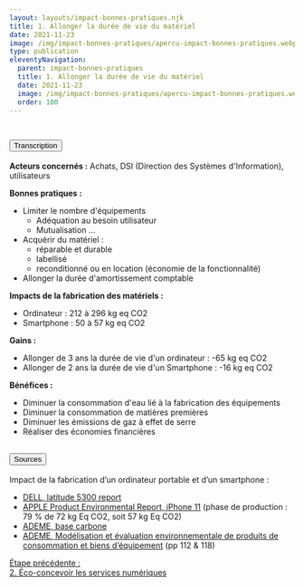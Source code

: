 ```yaml
---
layout: layouts/impact-bonnes-pratiques.njk
title: 1. Allonger la durée de vie du matériel
date: 2021-11-23
image: /img/impact-bonnes-pratiques/apercu-impact-bonnes-pratiques.webp
type: publication
eleventyNavigation:
  parent: impact-bonnes-pratiques
  title: 1. Allonger la durée de vie du matériel
  date: 2021-11-23
  image: /img/impact-bonnes-pratiques/apercu-impact-bonnes-pratiques.webp
  order: 100
---
```


<img src="/img/impact-bonnes-pratiques/sd/BPN1-AllongerDureeVieMateriel.png" class="fr-responsive-img" alt="" />

<section class="fr-accordion">
  <h2 class="fr-accordion__title">
    <button class="fr-accordion__btn" aria-expanded="false" aria-controls="accordion-transcription">Transcription</button>
  </h2>
  <div class="fr-collapse" id="accordion-transcription">

**Acteurs concernés :** Achats, DSI (Direction des Systèmes d'Information), utilisateurs

**Bonnes pratiques :**

  * Limiter le nombre d'équipements
    * Adéquation au besoin utilisateur
    * Mutualisation ...
  * Acquérir du matériel :
    * réparable et durable
    * labellisé
    * reconditionné ou en location (économie de la fonctionnalité)
  * Allonger la durée d'amortissement comptable

**Impacts de la fabrication des matériels :**

  * Ordinateur : 212 à 296 kg eq CO2
  * Smartphone : 50 à 57 kg eq CO2

**Gains :**

  * Allonger de 3 ans la durée de vie d'un ordinateur : -65 kg eq CO2
  * Allonger de 2 ans la durée de vie d'un Smartphone : -16 kg eq CO2

**Bénéfices :**

  * Diminuer la consommation d'eau lié à la fabrication des équipements
  * Diminuer la consommation de matières premières
  * Diminuer les émissions de gaz à effet de serre
  * Réaliser des économies financières

  </div>

  <h2 class="fr-accordion__title">
    <button class="fr-accordion__btn" aria-expanded="false" aria-controls="accordion-sources">Sources</button>
  </h2>
  <div class="fr-collapse" id="accordion-sources">

Impact de la fabrication d’un ordinateur portable et d’un smartphone :

  * [DELL, latitude 5300 report](https://www.delltechnologies.com/content/dam/digitalassets/active/en/unauth/data-sheets/products/laptops/latitude-5300.pdf)
  * [APPLE Product Environmental Report, iPhone 11](https://www.apple.com/environment/pdf/products/iphone/iPhone_11_PER_sept2019.pdf) (phase de production : 79 % de 72 kg Eq CO2, soit 57 kg Eq CO2)
  * [ADEME, base carbone](https://www.bilans-ges.ademe.fr/fr/basecarbone/donnees-consulter/liste-element/categorie/461/siGras/1)
  * [ADEME, Modélisation et évaluation environnementale de produits de consommation et biens
  d’équipement](https://librairie.ademe.fr/dechets-economie-circulaire/127-modelisation-et-evaluation-environnementale-de-produits-de-consommation-et-biens-d-equipement.html) (pp 112 & 118)

  </div>
</section>

<nav class="fr-grid-row fr-grid-row--gutters fr-py-3w">
  <div class="fr-col-12 fr-col-sm-6 fr-col-md-6">
    <a class="fr-link fr-fi-arrow-left-line fr-link--icon-left" href="/publications/impact-bonnes-pratiques/bonne-pratique-2-ecoconcevoir-service-numerique/">Étape précédente :<br />2. Éco-concevoir les services numériques</a>
  </div>
</nav>
